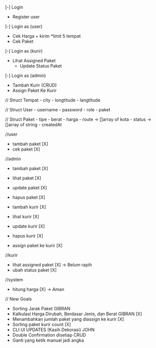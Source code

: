 [-] Login

- Register user

[-] Login as (user)

- Cek Harga + kirim \*limit 5 tempat
- Cek Paket

[-] Login as (kurir)

- Lihat Assigned Paket
  - Update Status Paket

[-] Login as (admin)

- Tambah Kurir (CRUD)
- Assign Paket Ke Kurir

// Struct Tempat - city - longtitude - langtitude

// Struct User - username - password - role - paket

// Struct Paket - tipe - berat - harga - route -> []array of kota - status -> []array of string - createdAt

//user

- tambah paket [X]
- cek paket [X]

//admin

- tambah paket [X]
- lihat paket [X]
- update paket [X]
- hapus paket [X]

- tambah kurir [X]
- lihat kurir [X]
- update kurir [X]
- hapus kurir [X]

- assign paket ke kurir [X]

//kurir

- lihat assigned paket [X] -> Belum rapih
- ubah status paket [X]

//system

- hitung harga [X] -> Aman

// New Goals

- Sorting Jarak Paket GIBRAN
- Kalkulasi Harga Dirubah, Berdasar Jenis, dan Berat GIBRAN [X]
- Menambahkan jumlah paket yang diassign ke kurir [X]
- Sorting paket kurir count [X]
- CLI UI UPDATES (Kasih Dekorasi) JOHN
- Double Confirmation disetiap CRUD
- Ganti yang ketik manual jadi angka
